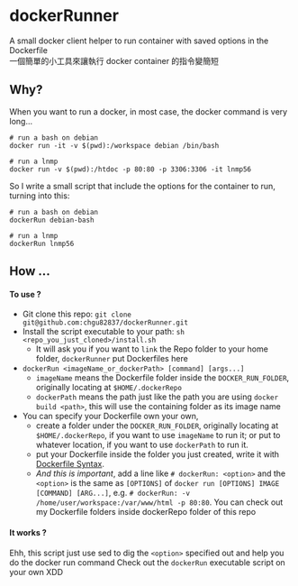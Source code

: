 dockerRunner
============

A small docker client helper to run container with saved options in the Dockerfile  
一個簡單的小工具來讓執行 docker container 的指令變簡短

## Why?

When you want to run a docker, in most case, the docker command is very long...

```
# run a bash on debian
docker run -it -v $(pwd):/workspace debian /bin/bash

# run a lnmp
docker run -v $(pwd):/htdoc -p 80:80 -p 3306:3306 -it lnmp56
```

So I write a small script that include the options for the container to run, turning into this:

```
# run a bash on debian
dockerRun debian-bash

# run a lnmp
dockerRun lnmp56
```

## How ...

#### To use ?

 * Git clone this repo: `git clone git@github.com:chgu82837/dockerRunner.git`
 * Install the script executable to your path: `sh <repo_you_just_cloned>/install.sh`
    * It will ask you if you want to `link` the Repo folder to your home folder, `dockerRunner` put Dockerfiles here
 * `dockerRun <imageName_or_dockerPath> [command] [args...]`
    * `imageName` means the Dockerfile folder inside the `DOCKER_RUN_FOLDER`, originally locating at `$HOME/.dockerRepo`
    * `dockerPath` means the path just like the path you are using `docker build <path>`, this will use the containing folder as its image name
 * You can specify your Dockerfile own your own,
    * create a folder under the `DOCKER_RUN_FOLDER`, originally locating at `$HOME/.dockerRepo`, if you want to use `imageName` to run it; or put to whatever location, if you want to use `dockerPath` to run it.
    * put your Dockerfile inside the folder you just created, write it with [Dockerfile Syntax](https://docs.docker.com/reference/builder).
    * *And this is important*, add a line like `# dockerRun: <option>` and the `<option>` is the same as `[OPTIONS]` of `docker run [OPTIONS] IMAGE [COMMAND] [ARG...]`, e.g. `# dockerRun: -v /home/user/workspace:/var/www/html -p 80:80`. You can check out my Dockerfile folders inside dockerRepo folder of this repo

#### It works ?

Ehh, this script just use sed to dig the `<option>` specified out and help you do the docker run command
Check out the `dockerRun` executable script on your own XDD
